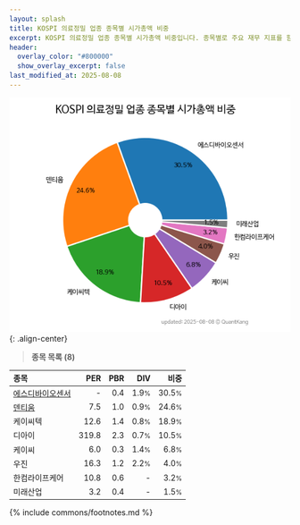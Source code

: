 ```yaml
---
layout: splash
title: KOSPI 의료정밀 업종 종목별 시가총액 비중
excerpt: KOSPI 의료정밀 업종 종목별 시가총액 비중입니다. 종목별로 주요 재무 지표를 함께 표시합니다.
header:
  overlay_color: "#800000"
  show_overlay_excerpt: false
last_modified_at: 2025-08-08
---
```



![KOSPI 의료정밀 업종 종목별 시가총액 비중](/stats/sector/images/kospi_업종_의료정밀_종목.png){: .align-center}


> **종목 목록 (8)**<a id="list"></a>

| **종목** | **PER** | **PBR** | **DIV** | **비중** |
| :------- | ------: | ------: | ------: | -------: |
| [에스디바이오센서](/137310/) | - | 0.4 | 1.9<small>%</small> | 30.5<small>%</small> |
| [덴티움](/145720/) | 7.5 | 1.0 | 0.9<small>%</small> | 24.6<small>%</small> |
| 케이씨텍 | 12.6 | 1.4 | 0.8<small>%</small> | 18.9<small>%</small> |
| 디아이 | 319.8 | 2.3 | 0.7<small>%</small> | 10.5<small>%</small> |
| 케이씨 | 6.0 | 0.3 | 1.4<small>%</small> | 6.8<small>%</small> |
| 우진 | 16.3 | 1.2 | 2.2<small>%</small> | 4.0<small>%</small> |
| 한컴라이프케어 | 10.8 | 0.6 | - | 3.2<small>%</small> |
| 미래산업 | 3.2 | 0.4 | - | 1.5<small>%</small> |

{% include commons/footnotes.md %}